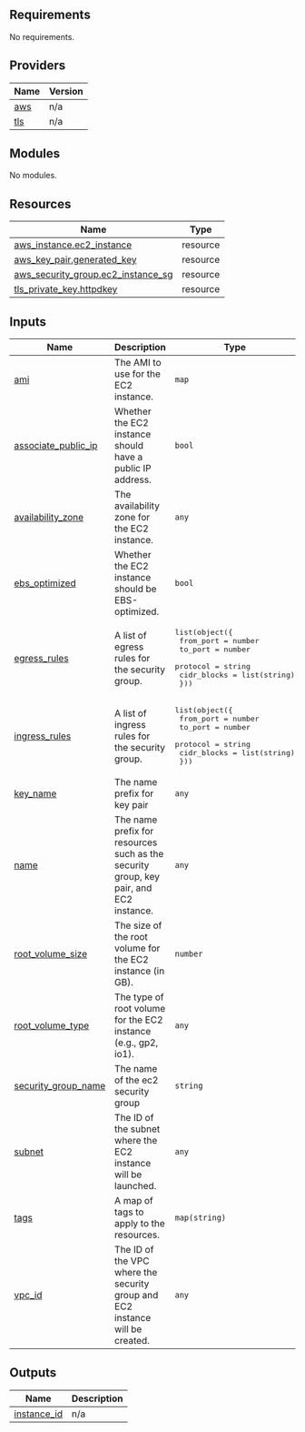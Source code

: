 <!-- BEGIN_TF_DOCS -->
## Requirements

No requirements.

## Providers

| Name | Version |
|------|---------|
| <a name="provider_aws"></a> [aws](#provider\_aws) | n/a |
| <a name="provider_tls"></a> [tls](#provider\_tls) | n/a |

## Modules

No modules.

## Resources

| Name | Type |
|------|------|
| [aws_instance.ec2_instance](https://registry.terraform.io/providers/hashicorp/aws/latest/docs/resources/instance) | resource |
| [aws_key_pair.generated_key](https://registry.terraform.io/providers/hashicorp/aws/latest/docs/resources/key_pair) | resource |
| [aws_security_group.ec2_instance_sg](https://registry.terraform.io/providers/hashicorp/aws/latest/docs/resources/security_group) | resource |
| [tls_private_key.httpdkey](https://registry.terraform.io/providers/hashicorp/tls/latest/docs/resources/private_key) | resource |

## Inputs

| Name | Description | Type | Default | Required |
|------|-------------|------|---------|:--------:|
| <a name="input_ami"></a> [ami](#input\_ami) | The AMI to use for the EC2 instance. | `map` | n/a | yes |
| <a name="input_associate_public_ip"></a> [associate\_public\_ip](#input\_associate\_public\_ip) | Whether the EC2 instance should have a public IP address. | `bool` | n/a | yes |
| <a name="input_availability_zone"></a> [availability\_zone](#input\_availability\_zone) | The availability zone for the EC2 instance. | `any` | n/a | yes |
| <a name="input_ebs_optimized"></a> [ebs\_optimized](#input\_ebs\_optimized) | Whether the EC2 instance should be EBS-optimized. | `bool` | n/a | yes |
| <a name="input_egress_rules"></a> [egress\_rules](#input\_egress\_rules) | A list of egress rules for the security group. | <pre>list(object({<br>    from_port   = number<br>    to_port     = number<br>    protocol    = string<br>    cidr_blocks = list(string)<br>  }))</pre> | n/a | yes |
| <a name="input_ingress_rules"></a> [ingress\_rules](#input\_ingress\_rules) | A list of ingress rules for the security group. | <pre>list(object({<br>    from_port   = number<br>    to_port     = number<br>    protocol    = string<br>    cidr_blocks = list(string)<br>  }))</pre> | n/a | yes |
| <a name="input_key_name"></a> [key\_name](#input\_key\_name) | The name prefix for key pair | `any` | n/a | yes |
| <a name="input_name"></a> [name](#input\_name) | The name prefix for resources such as the security group, key pair, and EC2 instance. | `any` | n/a | yes |
| <a name="input_root_volume_size"></a> [root\_volume\_size](#input\_root\_volume\_size) | The size of the root volume for the EC2 instance (in GB). | `number` | n/a | yes |
| <a name="input_root_volume_type"></a> [root\_volume\_type](#input\_root\_volume\_type) | The type of root volume for the EC2 instance (e.g., gp2, io1). | `any` | n/a | yes |
| <a name="input_security_group_name"></a> [security\_group\_name](#input\_security\_group\_name) | The name of the ec2 security group | `string` | n/a | yes |
| <a name="input_subnet"></a> [subnet](#input\_subnet) | The ID of the subnet where the EC2 instance will be launched. | `any` | n/a | yes |
| <a name="input_tags"></a> [tags](#input\_tags) | A map of tags to apply to the resources. | `map(string)` | n/a | yes |
| <a name="input_vpc_id"></a> [vpc\_id](#input\_vpc\_id) | The ID of the VPC where the security group and EC2 instance will be created. | `any` | n/a | yes |

## Outputs

| Name | Description |
|------|-------------|
| <a name="output_instance_id"></a> [instance\_id](#output\_instance\_id) | n/a |
<!-- END_TF_DOCS -->
